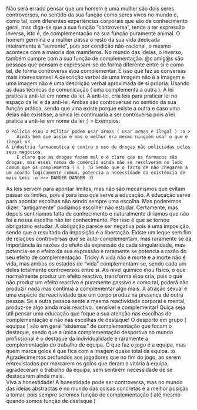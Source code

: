 Não será errado pensar que um homem e uma mulher são dois seres controversos, no sentido da sua função como seres vivos no mundo e, como tal, com diferentes experiências corporais que são de conhecimento geral, mas diga-se que a sua função “controversa”, tende a ter expressão inversa, isto é, de complementação na sua função puramente animal. O homem germina e a mulher passa o resto da sua vida dedicada inteiramente à “semente”, pois por condição não-racional, o mesmo acontece com a maioria dos mamiferos.
No mundo das ideias, o inverso, também cumpre com a sua função de complementação. 
@s amig@s são pessoas que pensam e expressam-se de forma diferente entre si e como tal, de forma controversa e\ou complementar. É isso que faz as conversas mais interessantes!
A descrição verbal de uma imagem não é a imagem e uma imagem não é uma descrição verbal aproximada de si própria. Usando as duas técnicas de comunicação ( uma complementa a outra ).
A lei pratica a anti-lei em nome da lei. A anti-lei, cria leis para praticar lei no espaço da lei e da anti-lei. Ambas são controversas no sentido da sua função prática, sendo que uma existe porque existe a outra e caso uma delas não existisse, a única lei continuaria a ser controversa pois a lei pratica a anti-lei em nome da lei ;) > 
Exemplos: 

    O Policia e\ou o Militar podem usar armas ( usar armas é ilegal ) :o > 
        Ainda bem que assim é mas o melhor era mesmo ninguém usar o que é ilegal <3 
    A industria farmaceutica é contra o uso de drogas não policiadas pelos seus negócios.  
        É claro que as drogas fazem mal e é claro que os farmacos são drogas, mas esses ramos do comércio ainda não se resolveram no lado comum que os complementa ( € ) :D Sendo que o facto de não chegarem a um acordo logicamente comum. potencia a necessidade da existência de mais Leis :o >>> DANGER DANGER :D 

As leis servem para apontar limites, mas não são mecanismos que evitam passar os limites, pois é para isso que serve a educação.
A educação serve para apontar escolhas não sendo sempre uma escolha. Mas poderemos dizer: “antigamente” podiamos escolher não estudar. Certamente, mas depois sentiriamos falta de conhecimento e naturalmente diriamos que não foi a nossa escolha não ter conhecimento. Por isso é que se tornou obrigatório estudar. A obrigação parece ser negativa pois é uma imposição, sendo que o resultado da imposição é a libertação. 
Existe um leque sem fim de relações controversas que se auto-complementam, mas raramente se dá importância às razões do efeito da expressão de cada singularidade, mas potencia-se o efeito da sua expressão e raramente se potencia a razão do seu efeito de complementação.
Tricky 
A vida não e morte e a morte não é vida, mas ambos os estados de “vida” complementam-se, sendo cada um deles totalmente controversos entre si.
Ao nível químico e\ou físico, o que normalmente produz um efeito reactivo, transforma e\ou cria, pois o que não produz um efeito reactivo é puramente passivo e como tal, poderá não produzir nada mas continua a complementar algo mais.
A atração sexual é uma espécie de reactividade que um corpo produz na presença de outra pessoa. Se a outra pessoa sente a mesma reactividade corporal e mental, produz-se algo ainda mais reactivo.. sensível e complementar! 
Quiça seja útil pensar uma educação que foque a sua atenção nas escolhas de complementação e não nas escolhas de destaque! O desporto em grupo ( equipas ) são em geral “sistemas” de complementação que focam o destaque, sendo que a única complementação desportiva no mundo profissional é o destaque da individualidade e raramente a complementação do trabalho de equipa. 
O que faz o jogo é a equipa, mas quem marca golos é que fica com a imagem quase total da equipa. :o Agradecimentos profundos aos jogadores que no fim do jogo, ao serem entrevistados por marcarem os golos que deram a vitória à equipa, agradeceram o trabalho da equipa, sem sentirem necessidade de se destacarem ainda mais.  
Viva a honestidade!
A honestidade pode ser controversa, mas no mundo das ideias abstractas e no mundo das coisas concretas é a melhor posição a tomar, pois sempre seremos função de complementação ( até mesmo quando somos função de destaque ) 